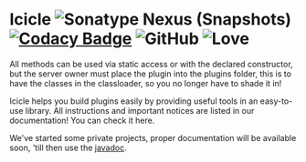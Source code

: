 # Icicle ![Sonatype Nexus (Snapshots)](https://img.shields.io/nexus/s/net.iceyleagons/icicle?server=https%3A%2F%2Foss.sonatype.org) [![Codacy Badge](https://api.codacy.com/project/badge/Grade/7ac8f720a0804656af1515bb878efe1c)](https://app.codacy.com/gh/IceyLeagons/Icicle?utm_source=github.com&utm_medium=referral&utm_content=IceyLeagons/Icicle&utm_campaign=Badge_Grade) ![GitHub](https://img.shields.io/github/license/IceyLeagons/Icicle) ![Love](https://img.shields.io/badge/Made%20with-%E2%9D%A4-red)

All methods can be used via static access or with the declared constructor, but the server owner must place the plugin into the plugins folder, this is to have the classes in the classloader, so you no longer have to shade it in!

Icicle helps you build plugins easily by providing useful tools in an easy-to-use library. All instructions and
important notices are listed in our documentation!
You can check it here.

We've started some private projects, proper documentation will be available soon, 'till then use the [javadoc](https://icicle.iceyleagons.net/).
